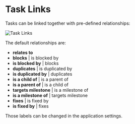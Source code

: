 Task Links
==========

Tasks can be linked together with pre-defined relationships:

![Task Links](http://kanboard.net/screenshots/documentation/task-links.png)

The default relationships are:

- **relates to**
- **blocks** | is blocked by
- **is blocked by** | blocks
- **duplicates** | is duplicated by
- **is duplicated by** | duplicates
- **is a child of** | is a parent of
- **is a parent of** | is a child of
- **targets milestone** | is a milestone of
- **is a milestone of** | targets milestone
- **fixes** | is fixed by
- **is fixed by** | fixes

Those labels can be changed in the application settings.

